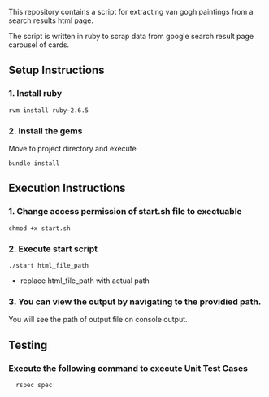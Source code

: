 This repository contains a script for extracting van gogh paintings from a search results html page.

The script is written in ruby to scrap data from google search result page carousel of cards. 

## Setup Instructions

### 1. Install ruby
```shell 
rvm install ruby-2.6.5
```

### 2. Install the gems
Move to project directory and execute
```shell
bundle install
```
## Execution Instructions
### 1. Change access permission of start.sh file to exectuable
```shell
chmod +x start.sh
```

### 2. Execute start script
```shell
./start html_file_path
```
* replace html_file_path with actual path 

### 3. You can view the output by navigating to the providied path.
You will see the path of output file on console output. 

## Testing
### Execute the following command to execute Unit Test Cases
```shell
  rspec spec
```
